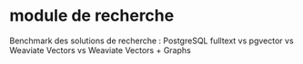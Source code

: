 # module de recherche 
Benchmark des solutions de recherche : PostgreSQL fulltext vs pgvector vs Weaviate Vectors vs Weaviate Vectors + Graphs